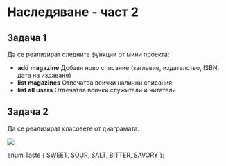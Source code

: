 # Наследяване - част 2

## Задача 1 
Да се реализират следните функции от мини проекта:

* __add magazine__	Добавя новo списание (заглавие, издателство, ISBN, дата на издаване)
* __list magazines__	Отпечатва всички налични списания
* __list all users__ Отпечатва всички служители и читатели

## Задача 2
Да се реализират класовете от диаграмата:

![](http://snakea.info/old/inheritance.svg)

enum Taste { SWEET, SOUR, SALT, BITTER, SAVORY };